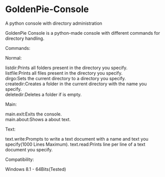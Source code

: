 # GoldenPie-Console
A python console with directory administration

GoldenPie Console is a python-made console with different commands for directory handling.

Commands:

Normal:

listdir:Prints all folders present in the directory you specify.\
listfile:Prints all files present in the directory you specify.\
dirgo:Sets the current directory to a directory you specify.\
createdir:Creates a folder in the current directory with the name you specify.\
deletedir:Deletes a folder if is empty.

Main:

main.exit:Exits the console.\
main.about:Shows a about text.

Text:

text.write:Prompts to write a text document with a name and text you specify(1000 Lines Maximum).
text.read:Prints line per line of a text document you specify.

Compatibility:

Windows 8.1 - 64Bits(Tested)

